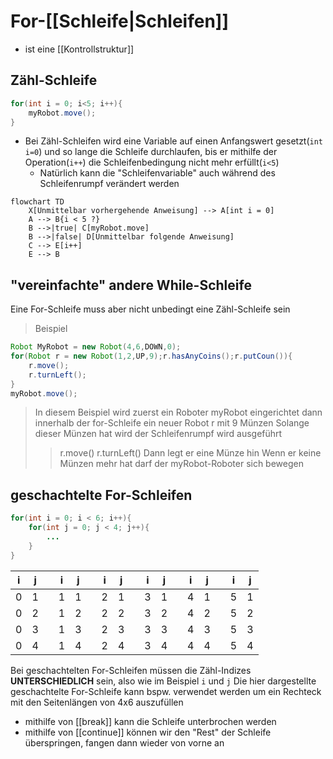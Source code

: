 # For-[[Schleife|Schleifen]]
- ist eine [[Kontrollstruktur]]
## Zähl-Schleife
```java
for(int i = 0; i<5; i++){
	myRobot.move();
}
```
- Bei Zähl-Schleifen wird eine Variable auf einen Anfangswert gesetzt(`int i=0`) und so lange die Schleife durchlaufen, bis er mithilfe der Operation(`i++`) die Schleifenbedingung nicht mehr erfüllt(`i<5`)
	- Natürlich kann die "Schleifenvariable" auch während des Schleifenrumpf verändert werden

```mermaid
flowchart TD
	X[Unmittelbar vorhergehende Anweisung] --> A[int i = 0]
	A --> B{i < 5 ?}
	B -->|true| C[myRobot.move]
	B -->|false| D[Unmittelbar folgende Anweisung]
	C --> E[i++]
	E --> B
```
## "vereinfachte" andere While-Schleife
Eine For-Schleife muss aber nicht unbedingt eine Zähl-Schleife sein
>Beispiel
```java
Robot MyRobot = new Robot(4,6,DOWN,0);
for(Robot r = new Robot(1,2,UP,9);r.hasAnyCoins();r.putCoun()){
	r.move();
	r.turnLeft();
}
myRobot.move();
```
>In diesem Beispiel wird zuerst ein Roboter myRobot eingerichtet
>dann innerhalb der for-Schleife ein neuer Robot r mit 9 Münzen
>Solange dieser Münzen hat
>wird der Schleifenrumpf wird ausgeführt
>>r.move()
>>r.turnLeft()
>Dann legt er eine Münze hin
>Wenn er keine Münzen mehr hat darf der myRobot-Roboter sich bewegen

## geschachtelte For-Schleifen
```java
for(int i = 0; i < 6; i++){
	for(int j = 0; j < 4; j++){
		...
	}
}
```
| i | j |   | i | j |   | i | j |   | i | j |   | i | j |   | i | j |
|---|---|---|---|---|---|---|---|---|---|---|---|---|---|---|---|---|
| 0 | 1 |   | 1 | 1 |   | 2 | 1 |   | 3 | 1 |   | 4 | 1 |   | 5 | 1 |
| 0 | 2 |   | 1 | 2 |   | 2 | 2 |   | 3 | 2 |   | 4 | 2 |   | 5 | 2 |
| 0 | 3 |   | 1 | 3 |   | 2 | 3 |   | 3 | 3 |   | 4 | 3 |   | 5 | 3 |
| 0 | 4 |   | 1 | 4 |   | 2 | 4 |   | 3 | 4 |   | 4 | 4 |   | 5 | 4 |
Bei geschachtelten For-Schleifen müssen die Zähl-Indizes **UNTERSCHIEDLICH** sein, also wie im Beispiel `i` und `j`
Die hier dargestellte geschachtelte For-Schleife kann bspw. verwendet werden um ein Rechteck mit den Seitenlängen von 4x6 auszufüllen 
- mithilfe von [[break]] kann die Schleife unterbrochen werden
- mithilfe von [[continue]] können wir den "Rest" der Schleife überspringen, fangen dann wieder von vorne an
